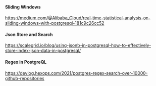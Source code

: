 #### Sliding Windows 
https://medium.com/@Alibaba_Cloud/real-time-statistical-analysis-on-sliding-windows-with-postgresql-181c9c26cc52   

#### Json Store and Search
https://scalegrid.io/blog/using-jsonb-in-postgresql-how-to-effectively-store-index-json-data-in-postgresql/    

#### Regex in PostgreQL
https://devlog.hexops.com/2021/postgres-regex-search-over-10000-github-repositories    
